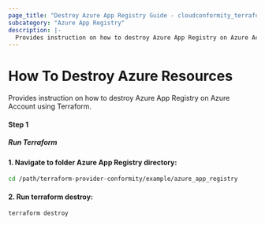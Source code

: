 ```yaml
---
page_title: "Destroy Azure App Registry Guide - cloudconformity_terraform"
subcategory: "Azure App Registry"
description: |-
  Provides instruction on how to destroy Azure App Registry on Azure Account using Terraform.
---
```


# How To Destroy Azure Resources
Provides instruction on how to destroy Azure App Registry on Azure Account using Terraform.

#### Step 1

##### Run Terraform

#### 1. Navigate to folder Azure App Registry directory:
```sh
cd /path/terraform-provider-conformity/example/azure_app_registry
```
#### 2. Run terraform destroy:
```sh
terraform destroy
```